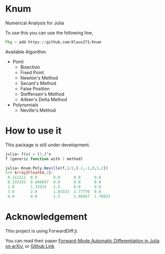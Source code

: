 # Knum

Numerical Analysis for Julia

To use this you can use the following line,

```julia
Pkg > add https://github.com/Klaus271/Knum
```

Available Algorithm

- Point
  - Bisection
  - Fixed Point
  - Newton's Method
  - Secant's Method
  - False Position
  - Steffensen's Method
  - Aitken's Delta Method
- Polynomials
  - Neville's Method

# How to use it

This package is still under development.

```julia
julia> f(x) = (3.)^x
f (generic function with 1 method)

julia> Knum.Poly.Neville(f,1/2,[-2,-1,0,1,2])
5×5 Array{Float64,2}:
 0.111111  0.0       0.0      0.0      0.0
 0.333333  0.666667  0.0      0.0      0.0
 1.0       1.33333   1.5      0.0      0.0
 3.0       2.0       1.83333  1.77778  0.0
 9.0       0.0       1.5      1.66667  1.70833
```

# Acknowledgement

This project is using ForwardDiff.jl.

You can read their paper [Forward-Mode Automatic Differentiation in Julia on arXiv](https://arxiv.org/abs/1607.07892), or [Github Link](https://github.com/JuliaDiff/ForwardDiff.jl)
